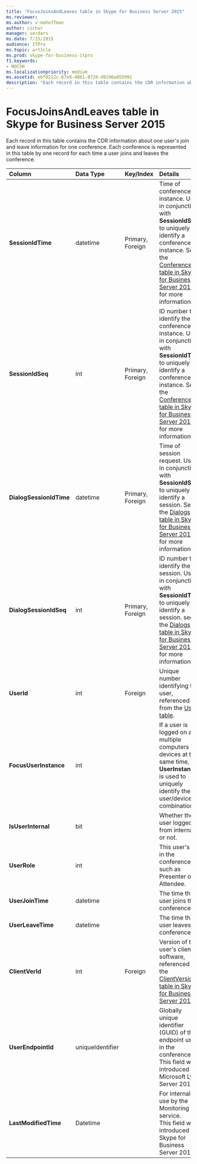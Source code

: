 ```yaml
---
title: "FocusJoinsAndLeaves table in Skype for Business Server 2015"
ms.reviewer: 
ms.author: v-mahoffman
author: cichur
manager: serdars
ms.date: 7/15/2015
audience: ITPro
ms.topic: article
ms.prod: skype-for-business-itpro
f1.keywords:
- NOCSH
ms.localizationpriority: medium
ms.assetid: e6f0212c-67e9-4061-8720-d0296e855991
description: "Each record in this table contains the CDR information about one user's join and leave information for one conference. Each conference is represented in this table by one record for each time a user joins and leaves the conference."
---
```


# FocusJoinsAndLeaves table in Skype for Business Server 2015
 
Each record in this table contains the CDR information about one user's join and leave information for one conference. Each conference is represented in this table by one record for each time a user joins and leaves the conference.
  
|**Column**|**Data Type**|**Key/Index**|**Details**|
|:-----|:-----|:-----|:-----|
|**SessionIdTime** <br/> |datetime  <br/> |Primary, Foreign  <br/> |Time of conference instance. Used in conjunction with **SessionIdSeq** to uniquely identify a conference instance. See the [Conferences table in Skype for Business Server 2015](conferences.md) for more information. <br/> |
|**SessionIdSeq** <br/> |int  <br/> |Primary, Foreign  <br/> |ID number to identify the conference instance. Used in conjunction with **SessionIdTime** to uniquely identify a conference instance. See the [Conferences table in Skype for Business Server 2015](conferences.md) for more information. <br/> |
|**DialogSessionIdTime** <br/> |datetime  <br/> |Primary, Foreign  <br/> |Time of session request. Used in conjunction with **SessionIdSeq** to uniquely identify a session. See the [Dialogs table in Skype for Business Server 2015](dialogs.md) for more information. <br/> |
|**DialogSessionIdSeq** <br/> |int  <br/> |Primary, Foreign  <br/> |ID number to identify the session. Used in conjunction with **SessionIdTime** to uniquely identify a session. see the [Dialogs table in Skype for Business Server 2015](dialogs.md) for more information. <br/> |
|**UserId** <br/> |int  <br/> |Foreign  <br/> |Unique number identifying this user, referenced from the [Users table](users.md).  <br/> |
|**FocusUserInstance** <br/> |int  <br/> ||If a user is logged on at multiple computers or devices at the same time, **UserInstance** is used to uniquely identify the user/device combination. <br/> |
|**IsUserInternal** <br/> |bit  <br/> | <br/> |Whether the user logged on from internal or not.  <br/> |
|**UserRole** <br/> |int  <br/> | <br/> |This user's role in the conference, such as Presenter or Attendee.  <br/> |
|**UserJoinTime** <br/> |datetime  <br/> | <br/> |The time this user joins the conference.  <br/> |
|**UserLeaveTime** <br/> |datetime  <br/> | <br/> |The time this user leaves the conference.  <br/> |
|**ClientVerId** <br/> |int  <br/> |Foreign  <br/> |Version of the user's client software, referenced to the [ClientVersions table in Skype for Business Server 2015](clientversions.md).  <br/> |
|**UserEndpointId** <br/> |uniqueIdentifier  <br/> ||Globally unique identifier (GUID) of the endpoint used in the conference.  <br/> This field was introduced in Microsoft Lync Server 2013.  <br/> |
|**LastModifiedTime** <br/> |Datetime  <br/> ||For internal use by the Monitoring service.  <br/> This field was introduced in Skype for Business Server 2015.  <br/> |
   

